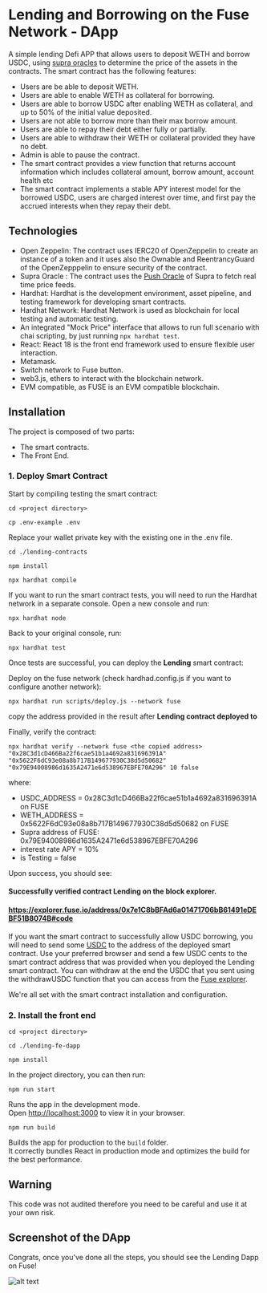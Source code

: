 # Lending and Borrowing on the Fuse Network - DApp

A simple lending Defi APP that allows users to deposit WETH and borrow USDC, using [supra oracles](https://supra.com/data/networks/fuse?version=1&nid=112&networkType=mainnet) to determine the price of the assets in the contracts. The smart contract has the following features:

- Users are be able to deposit WETH.
- Users are able to enable WETH as collateral for borrowing.
- Users are able to borrow USDC after enabling WETH as collateral, and up to 50% of the initial value deposited.
- Users are not able to borrow more than their max borrow amount.
- Users are able to repay their debt either fully or partially.
- Users are able to withdraw their WETH or collateral provided they have no debt.
- Admin is able to pause the contract.
- The smart contract provides a view function that returns account information which includes collateral amount, borrow amount, account health etc
- The smart contract implements a stable APY interest model for the borrowed USDC, users are charged interest over time, and first pay the accrued interests when they repay their debt.

## Technologies

- Open Zeppelin: The contract uses IERC20 of OpenZeppelin to create an instance of a token and it uses also the Ownable and ReentrancyGuard of the OpenZepppelin to ensure security of the contract.
- Supra Oracle : The contract uses the [Push Oracle](https://docs.supra.com/docs/data-feeds/decentralized) of Supra to fetch real time price feeds.
- Hardhat: Hardhat is the development environment, asset pipeline, and testing framework for developing smart contracts.
- Hardhat Network: Hardhat Network is used as blockchain for local testing and automatic testing.
- An integrated "Mock Price" interface that allows to run full scenario with chai scripting, by just running ```npx hardhat test```.
- React: React 18 is the front end framework used to ensure flexible user interaction.
- Metamask.
- Switch network to Fuse button.
- web3.js, ethers to interact with the blockchain network.
- EVM compatible, as FUSE is an EVM compatible blockchain.

## Installation

The project is composed of two parts:
- The smart contracts. 
- The Front End.

### 1. Deploy Smart Contract

Start by compiling testing the smart contract:


 ```cd <project directory>```
 
 ```cp .env-example .env```  

Replace your wallet private key with the existing one in the .env file.

 ```cd ./lending-contracts```
 
 ```npm install```
 
 ```npx hardhat compile```

 If you want to run the smart contract tests, you will need to run the Hardhat network in a separate console. Open a new console and run:

 ```npx hardhat node```

 Back to your original console, run:
 
 ```npx hardhat test```

Once tests are successful, you can deploy the **Lending** smart contract:

Deploy on the fuse network (check hardhad.config.js if you want to configure another network):

```npx hardhat run scripts/deploy.js --network fuse```

copy the address provided in the result after **Lending contract deployed to**

Finally, verify the contract:

 ```npx hardhat verify --network fuse <the copied address> "0x28C3d1cD466Ba22f6cae51b1a4692a831696391A" "0x5622F6dC93e08a8b717B149677930C38d5d50682" "0x79E94008986d1635A2471e6d538967EBFE70A296" 10 false```

where:

- USDC_ADDRESS = 0x28C3d1cD466Ba22f6cae51b1a4692a831696391A on FUSE
- WETH_ADDRESS = 0x5622F6dC93e08a8b717B149677930C38d5d50682 on FUSE
- Supra address of FUSE: 0x79E94008986d1635A2471e6d538967EBFE70A296
- interest rate APY = 10%
- is Testing = false 

Upon success, you should see:

#### Successfully verified contract Lending on the block explorer.
#### https://explorer.fuse.io/address/0x7e1C8bBFAd6a01471706bB61491eDEBF51B8074B#code

If you want the smart contract to successfully allow USDC borrowing, you will need to send some [USDC](https://explorer.fuse.io/address/0x28C3d1cD466Ba22f6cae51b1a4692a831696391A) to the address of the deployed smart contract.
Use your preferred browser and send a few USDC cents to the smart contract address that was provided when you deployed the Lending smart contract.
You can withdraw at the end the USDC that you sent using the withdrawUSDC function that you can access from the [Fuse explorer](https://explorer.fuse.io/).

We're all set with the smart contract installation and configuration.

### 2. Install the front end

 ```cd <project directory>```
 
 ```cd ./lending-fe-dapp```
 
 ```npm install```

In the project directory, you can then run:

 ```npm run start```

Runs the app in the development mode.\
Open [http://localhost:3000](http://localhost:3000) to view it in your browser.

 ```npm run build```

Builds the app for production to the `build` folder.\
It correctly bundles React in production mode and optimizes the build for the best performance.

## Warning

This code was not audited therefore you need to be careful and use it at your own risk.

## Screenshot of the DApp

Congrats, once you've done all the steps, you should see the Lending Dapp on Fuse!

![alt text](https://github.com/gilles437/Lending-on-Fuse/blob/main/lending-fe-dapp/public/Screenshot%202024-08-18%20at%2021.25.47.png)



